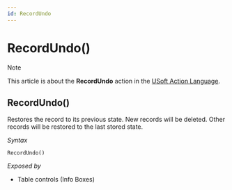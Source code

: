 ```yaml
---
id: RecordUndo
---
```


# RecordUndo()



> [!NOTE]
> This article is about the **RecordUndo** action in the [USoft Action Language](/docs/Task_flow/Action_Language_reference/USoft_Action_Language.md).

## **RecordUndo()**

Restores the record to its previous state. New records will be deleted. Other records will be restored to the last stored state.

*Syntax*

```
RecordUndo()
```

*Exposed by*

- Table controls (Info Boxes)